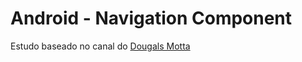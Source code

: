 # Android - Navigation Component
Estudo baseado no canal do [Dougals Motta](https://www.youtube.com/watch?v=aermbcqu-FM&list=PLPs3nlHFeKTp6RyEr7TYWrqLIdXFb4LgX&index=2)

